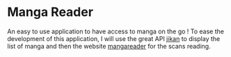 # Manga Reader

An easy to use application to have access to manga on the go ! To ease the development of this application,
I will use the great API [jikan](https://github.com/jikan-me/jikan) to display the list of manga and then the website
[mangareader](https://www.mangareader.net/) for the scans reading.